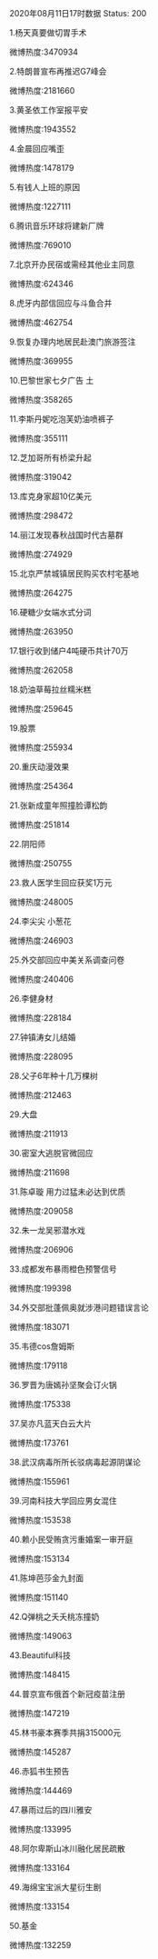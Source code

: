 2020年08月11日17时数据
Status: 200

1.杨天真要做切胃手术

微博热度:3470934

2.特朗普宣布再推迟G7峰会

微博热度:2181660

3.黄圣依工作室报平安

微博热度:1943552

4.金晨回应嘴歪

微博热度:1478179

5.有钱人上班的原因

微博热度:1227111

6.腾讯音乐环球将建新厂牌

微博热度:769010

7.北京开办民宿或需经其他业主同意

微博热度:624346

8.虎牙内部信回应与斗鱼合并

微博热度:462754

9.恢复办理内地居民赴澳门旅游签注

微博热度:369955

10.巴黎世家七夕广告 土

微博热度:358265

11.李斯丹妮吃泡芙奶油喷裤子

微博热度:355111

12.芝加哥所有桥梁升起

微博热度:319042

13.库克身家超10亿美元

微博热度:298472

14.丽江发现春秋战国时代古墓群

微博热度:274929

15.北京严禁城镇居民购买农村宅基地

微博热度:264275

16.硬糖少女端水式分词

微博热度:263950

17.银行收到储户4吨硬币共计70万

微博热度:262058

18.奶油草莓拉丝糯米糕

微博热度:259645

19.股票

微博热度:255934

20.重庆动漫效果

微博热度:254364

21.张新成童年照撞脸谭松韵

微博热度:251814

22.阴阳师

微博热度:250755

23.救人医学生回应获奖1万元

微博热度:248005

24.李尖尖 小葱花

微博热度:246903

25.外交部回应中美关系调查问卷

微博热度:240406

26.李健身材

微博热度:228184

27.钟镇涛女儿结婚

微博热度:228095

28.父子6年种十几万棵树

微博热度:212463

29.大盘

微博热度:211913

30.密室大逃脱官微回应

微博热度:211698

31.陈卓璇 用力过猛未必达到优质

微博热度:209058

32.朱一龙吴邪潜水戏

微博热度:206906

33.成都发布暴雨橙色预警信号

微博热度:199398

34.外交部批蓬佩奥就涉港问题错误言论

微博热度:183071

35.韦德cos詹姆斯

微博热度:179118

36.罗晋为唐嫣孙坚聚会订火锅

微博热度:175338

37.吴亦凡蓝天白云大片

微博热度:173761

38.武汉病毒所所长驳病毒起源阴谋论

微博热度:155961

39.河南科技大学回应男女混住

微博热度:153538

40.赖小民受贿贪污重婚案一审开庭

微博热度:153134

41.陈坤芭莎金九封面

微博热度:151140

42.Q弹桃之夭夭桃冻撞奶

微博热度:149063

43.Beautiful科技

微博热度:148415

44.普京宣布俄首个新冠疫苗注册

微博热度:147219

45.林书豪本赛季共捐315000元

微博热度:145287

46.赤狐书生预告

微博热度:144469

47.暴雨过后的四川雅安

微博热度:133995

48.阿尔卑斯山冰川融化居民疏散

微博热度:133164

49.海绵宝宝派大星衍生剧

微博热度:133154

50.基金

微博热度:132259

